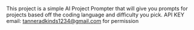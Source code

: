 This project is a simple AI Project Prompter that will give you prompts for projects based off the coding language and difficulty you pick.  API KEY email: tanneradkinds1234@gmail.com for permission
